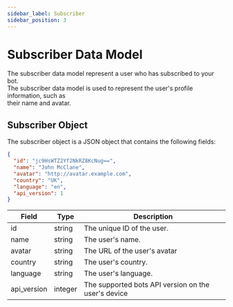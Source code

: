 ```yaml
---
sidebar_label: Subscriber
sidebar_position: 3
---
```


# Subscriber Data Model

The subscriber data model represent a user who has subscribed to your bot.<br/>
The subscriber data model is used to represent the user's profile information, such as<br/>
their name and avatar.

## Subscriber Object

The subscriber object is a JSON object that contains the following fields:

```json title=Subscriber
{
  "id": "jc9HsWTZ2Yf2NkRZ8KcNug==",
  "name": "John McClane",
  "avatar": "http://avatar.example.com",
  "country": "UK",
  "language": "en",
  "api_version": 1
}
```

| Field | Type | Description |
| ----- | ---- | ----------- |
| id | string | The unique ID of the user. |
| name | string | The user's name. |
| avatar | string | The URL of the user's avatar |
| country | string | The user's country. |
| language | string | The user's language. |
| api_version | integer | The supported bots API version on the user's device |


